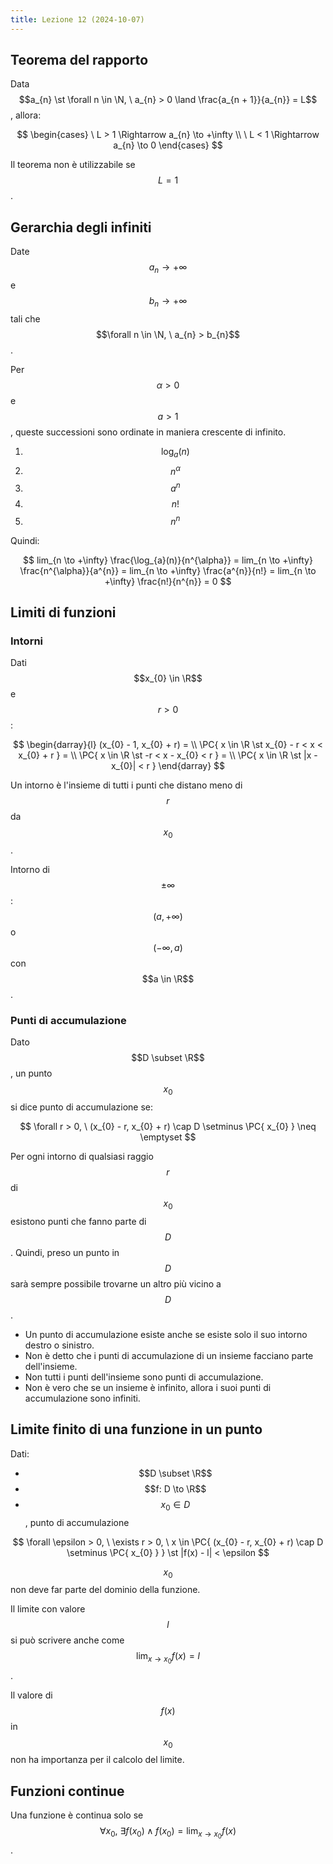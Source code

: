 ```yaml
---
title: Lezione 12 (2024-10-07)
---
```


## Teorema del rapporto

Data
$$a_{n} \st \forall n \in \N, \ a_{n} > 0 \land \frac{a_{n + 1}}{a_{n}} = L$$,
allora:

$$
\begin{cases}
\ L > 1 \Rightarrow a_{n} \to +\infty \\
\ L < 1 \Rightarrow a_{n} \to 0
\end{cases}
$$

Il teorema non è utilizzabile se $$L = 1$$.

## Gerarchia degli infiniti

Date $$a_{n} \to +\infty$$ e $$b_{n} \to +\infty$$ tali che
$$\forall n \in \N, \ a_{n} > b_{n}$$.

Per $$\alpha > 0$$ e $$a > 1$$, queste successioni sono ordinate in maniera
crescente di infinito.

1. $$\log_{a}(n)$$
2. $$n^{\alpha}$$
3. $$a^{n}$$
4. $$n!$$
5. $$n^{n}$$

Quindi:

$$
lim_{n \to +\infty} \frac{\log_{a}(n)}{n^{\alpha}} =
lim_{n \to +\infty} \frac{n^{\alpha}}{a^{n}} =
lim_{n \to +\infty} \frac{a^{n}}{n!} =
lim_{n \to +\infty} \frac{n!}{n^{n}} = 0
$$

## Limiti di funzioni

### Intorni

Dati $$x_{0} \in \R$$ e $$r > 0$$:

$$
\begin{darray}{l}
(x_{0} - 1, x_{0} + r) =                        \\
\PC{ x \in \R \st x_{0} - r < x < x_{0} + r } = \\
\PC{ x \in \R \st -r < x - x_{0} < r } =        \\
\PC{ x \in \R \st |x - x_{0}| < r }
\end{darray}
$$

Un intorno è l'insieme di tutti i punti che distano meno di $$r$$ da $$x_{0}$$.

Intorno di $$\pm \infty$$: $$(a, +\infty)$$ o $$(-\infty, a)$$ con $$a \in \R$$.

### Punti di accumulazione

Dato $$D \subset \R$$, un punto $$x_{0}$$ si dice punto di accumulazione se:

$$
\forall r > 0, \ (x_{0} - r, x_{0} + r) \cap D \setminus \PC{ x_{0} } \neq \emptyset
$$

Per ogni intorno di qualsiasi raggio $$r$$ di $$x_{0}$$ esistono punti che fanno
parte di $$D$$. Quindi, preso un punto in $$D$$ sarà sempre possibile trovarne
un altro più vicino a $$D$$.

- Un punto di accumulazione esiste anche se esiste solo il suo intorno destro o
  sinistro.
- Non è detto che i punti di accumulazione di un insieme facciano parte
  dell'insieme.
- Non tutti i punti dell'insieme sono punti di accumulazione.
- Non è vero che se un insieme è infinito, allora i suoi punti di accumulazione
  sono infiniti.

## Limite finito di una funzione in un punto

Dati:

- $$D \subset \R$$
- $$f: D \to \R$$
- $$x_{0} \in D$$, punto di accumulazione

$$
\forall \epsilon > 0, \ \exists r > 0, \ x \in \PC{ (x_{0} - r, x_{0} + r) \cap D \setminus \PC{ x_{0} } } \st |f(x) - l| < \epsilon
$$

$$x_{0}$$ non deve far parte del dominio della funzione.

Il limite con valore $$l$$ si può scrivere anche come
$$\lim_{x \to x_{0}} f(x) = l$$.

Il valore di $$f(x)$$ in $$x_{0}$$ non ha importanza per il calcolo del limite.

## Funzioni continue

Una funzione è continua solo se
$$\forall x_{0}, \ \exists f(x_{0}) \land f(x_{0}) = \lim_{x \to x_{0}} f(x)$$.
